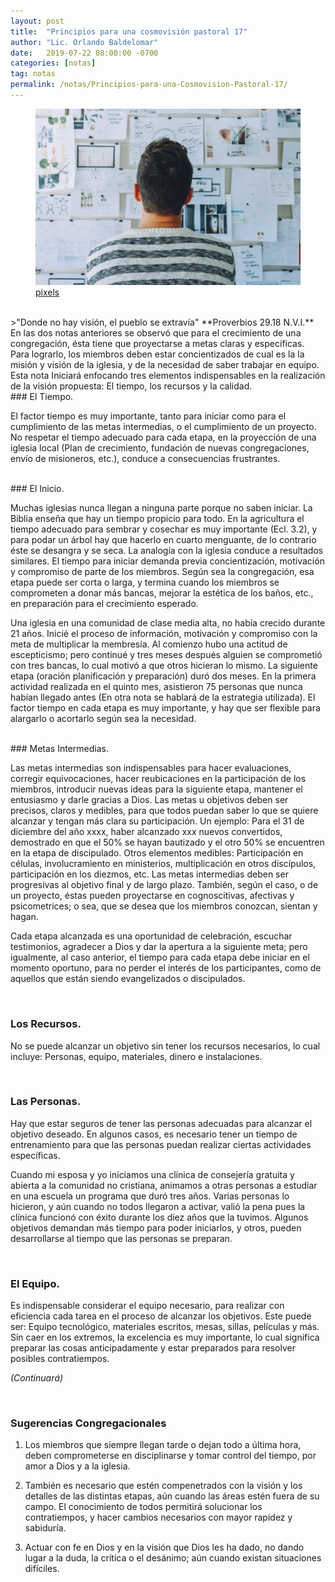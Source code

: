 ```yaml
---
layout: post
title:  "Principios para una cosmovisión pastoral 17"
author: "Lic. Orlando Baldelomar"
date:   2019-07-22 08:00:00 -0700
categories: [notas]
tag: notas
permalink: /notas/Principios-para-una-Cosmovision-Pastoral-17/
---
```

<figure>
<img src="/assets/img/cosmovision.jpeg" class="img-fluid" alt="Responsive image">
<figcaption><a href="https://www.pexels.com/">pixels</a></figcaption>
</figure>
<br>
>"Donde no hay visión, el pueblo se extravía"
**Proverbios 29.18 N.V.I.**

<br>
En las dos notas anteriores se observó que para el crecimiento de una congregación, ésta tiene que proyectarse a metas claras y específicas. Para lograrlo, los miembros deben estar concientizados de cual es la la misión y visión de la iglesia, y de la necesidad de saber trabajar en equipo. Esta nota Iniciará enfocando tres elementos indispensables en la realización de la visión propuesta: El tiempo, los recursos y la calidad.

<br>
### El Tiempo.

El factor tiempo es muy importante, tanto para iniciar como para el cumplimiento de las metas intermedias, o el cumplimiento de un proyecto. No respetar el tiempo adecuado para cada etapa, en la proyección de una iglesia local (Plan de crecimiento, fundación de nuevas congregaciones, envío de misioneros, etc.), conduce a consecuencias frustrantes.


<br>
### El Inicio.

Muchas iglesias nunca llegan a ninguna parte porque no saben iniciar.  La Biblia enseña que hay un tiempo propicio para todo.  En la agricultura el tiempo adecuado para sembrar y cosechar es muy importante (Ecl. 3.2), y para podar un árbol hay que hacerlo en cuarto menguante, de lo contrario éste se desangra y se seca. La analogía con la iglesia conduce a resultados similares. El tiempo para iniciar demanda previa concientización, motivación y  compromiso de parte de los miembros.  Según sea la congregación, esa etapa puede ser corta o larga, y termina cuando los miembros se comprometen a donar más bancas, mejorar la estética de los baños, etc., en preparación para el crecimiento esperado.

Una iglesia en una comunidad de clase media alta, no había crecido durante 21 años. Inicié el proceso de información, motivación y compromiso con la meta de multiplicar la membresía. Al comienzo hubo una actitud de escepticismo; pero continué y tres meses después alguien se comprometió con tres bancas, lo cual motivó a que otros hicieran lo mismo. La siguiente etapa (oración planificación y preparación) duró dos meses. En la primera actividad realizada en el quinto mes, asistieron 75 personas que nunca habían llegado antes (En otra nota se hablará de la estrategia utilizada). El factor tiempo en cada etapa es muy importante, y hay que ser flexible para alargarlo o acortarlo según sea la necesidad.

<br>
### Metas Intermedias.

Las metas intermedias son indispensables para hacer evaluaciones, corregir equivocaciones, hacer reubicaciones en la participación de los miembros, introducir nuevas ideas para la siguiente etapa, mantener el entusiasmo y darle gracias a Dios. Las metas u objetivos deben ser precisos, claros y medibles, para que todos puedan saber lo que se quiere alcanzar y tengan más clara su participación. Un ejemplo: Para el 31 de diciembre del año xxxx, haber alcanzado xxx nuevos convertidos, demostrado en que el 50% se hayan bautizado y el otro 50% se encuentren en la etapa de discipulado. Otros elementos medibles: Participación en células, involucramiento en ministerios, multiplicación en otros discípulos, participación en los diezmos, etc.
Las metas intermedias deben ser progresivas al objetivo final y de largo plazo. También, según el caso, o de un proyecto, éstas pueden proyectarse en cognoscitivas, afectivas y psicometrices; o sea, que se desea que los miembros conozcan, sientan y hagan.

Cada etapa alcanzada es una oportunidad de celebración, escuchar testimonios, agradecer a Dios y dar la apertura a la siguiente meta; pero igualmente, al caso anterior, el tiempo para cada etapa debe iniciar en el momento oportuno, para no perder el interés de los participantes, como de aquellos que están siendo evangelizados o discipulados.

<br>

### Los Recursos.

No se puede alcanzar un objetivo sin tener los recursos necesarios, lo cual incluye: Personas, equipo, materiales, dinero e instalaciones.

<br>

### Las Personas.

Hay que estar seguros de tener las personas adecuadas para alcanzar el objetivo deseado. En algunos casos, es necesario tener un tiempo de entrenamiento para que las personas puedan realizar ciertas actividades específicas.

Cuando mi esposa y yo iniciamos una clínica de consejería gratuita y abierta a la comunidad no cristiana, animamos a otras personas a estudiar en una escuela un programa que duró tres años. Varias personas lo hicieron, y aún cuando no todos llegaron a activar, valió la pena pues la clínica funcionó con éxito durante los diez años que la tuvimos. Algunos objetivos demandan más tiempo para poder iniciarlos, y otros, pueden desarrollarse al tiempo que las personas se preparan.

<br>

### El Equipo.

Es indispensable considerar el equipo necesario, para realizar con eficiencia cada tarea en el proceso de alcanzar los objetivos. Este puede ser: Equipo tecnológico, materiales escritos, mesas, sillas, películas y más.  Sin caer en los extremos, la excelencia es muy importante, lo cual significa preparar las cosas anticipadamente y estar preparados para resolver posibles contratiempos.

<em>(Continuará)</em>

<br>

<h3 class="text-center">Sugerencias Congregacionales</h3>

1. Los miembros que siempre llegan tarde o dejan todo a última hora, deben comprometerse en disciplinarse y tomar control del tiempo, por amor a Dios y a la iglesia.


2. También es necesario que estén compenetrados con la visión y los detalles de las distintas etapas, aún cuando las áreas estén fuera de su campo.  El conocimiento de todos permitirá solucionar los contratiempos, y hacer cambios necesarios con mayor rapidez y sabiduría.


3. Actuar con fe en Dios y en la visión que Dios les ha dado, no dando lugar a la duda, la crítica o el desánimo; aún cuando existan situaciones difíciles.

<br>

